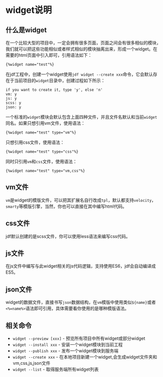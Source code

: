 # widget说明

## 什么是widget

在一个比较大型的项目中，一定会拥有很多页面，页面之间会有很多相似的模块，我们就可以把这些功能相似或者样式相似的模块抽离出来，形成一个widget。在需要的html页面中引入即可，引用语法如下：

```
{%widget name="test"%}
```

在jdf工程中，创建一个widget使用`jdf widget --create xxx`命令，它会默认存在于当前项目的`widget`目录中，创建过程如下所示：

```
if you want to create it, type 'y', else 'n'
vm: y
js: y
scss: y
json: y
```

一个标准的`widget`模块会默认包含上面四种文件，并且文件名默认和当前`widget`同名。如果只想引用vm文件，使用语法：

```
{%widget name="test" type="vm"%}
```

只想引用css文件，使用语法：

```
{%widget name="test" type="css"%}
```

同时只引用`vm`和`css`文件，使用语法：

```
{%widget name="test" type="vm,css"%}
```

## vm文件

`vm`是widget的模版文件，可以把其扩展名自行改成`tpl`，默认都支持`velocity`，`smarty`等模版引擎，当然，你也可以直接在其中编写html代码。

## css文件

jdf默认创建的是scss文件，你可以使用less语法来编写css代码。

## js文件

在js文件中编写与此widget相关的js代码逻辑，支持使用ES6，jdf会自动编译成ES5。

## json文件

widget的数据文件，直接书写`json`数据结构，在`vm`模版中使用类似`${name}`或者`<%=name%>`语法即可引用，具体需要看你使用的是哪种模版语法。

## 相关命令

* `widget --preview [xxx]` - 预览所有项目中所有widget或部分widget
* `widget --install xxx` - 安装一个widget模块到当前工程
* `widget --publish xxx` - 发布一个widget模块到服务端
* `widget --create xxx` - 在本地项目新建一个widget,会生成widget文件夹和vm,css,js,json文件
* `widget --list` - 取得服务端所有widget列表

